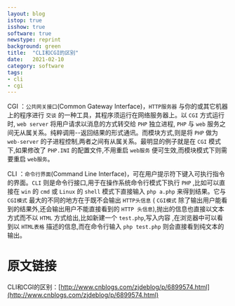 ```yaml
---
layout: blog
istop: true
isshow: true
software: true
newstype: reprint
background: green
title:  "CLI和CGI的区别"
date:   2021-02-10
category: software
tags:
- cli
- cgi
---
```


CGI ：`公共网关接口`(Common Gateway Interface)，`HTTP服务器` 与你的或其它机器上的程序进行 `交谈` 的一种工具，其程序须运行在网络服务器上。以 `CGI` 方式运行时, `web server` 将用户请求以消息的方式转交给 `PHP` 独立进程, `PHP` 与 `web` 服务之间无从属关系。纯粹调用--返回结果的形式通讯。而模块方式,则是将 `PHP` 做为 `web-server` 的子进程控制,两者之间有从属关系。最明显的例子就是在 `CGI` 模式下,如果修改了 `PHP.INI` 的配置文件,不用重启 `web服务` 便可生效,而模块模式下则需要重启 `web服务`。



CLI ：`命令行界面`(Command Line Interface)，可在用户提示符下键入可执行指令的界面。`CLI` 则是命令行接口,用于在操作系统命令行模式下执行 `PHP` ,比如可以直接在 `win` 的 `cmd` 或 `Linux` 的 `shell` 模式下直接输入 `php a.php` 来得到结果。它与 `CGI模式` 最大的不同的地方在于既不会输出 `HTTP头信息` ( `CGI模式` 除了输出用户能看到的结果外,还会输出用户不能直接看到的 `HTTP 头信息`),抛出的信息也直接以文本方式而不以 `HTML` 方式给出,比如新建一个 `test.php`,写入内容 <?php phpinfo();?> ,在浏览器中可以看到以 `HTML表格` 描述的信息,而在命令行输入 `php test.php` 则会直接看到纯文本的输出。

# 原文链接
CLI和CGI的区别：[http://www.cnblogs.com/zjdeblog/p/6899574.html](http://www.cnblogs.com/zjdeblog/p/6899574.html)

